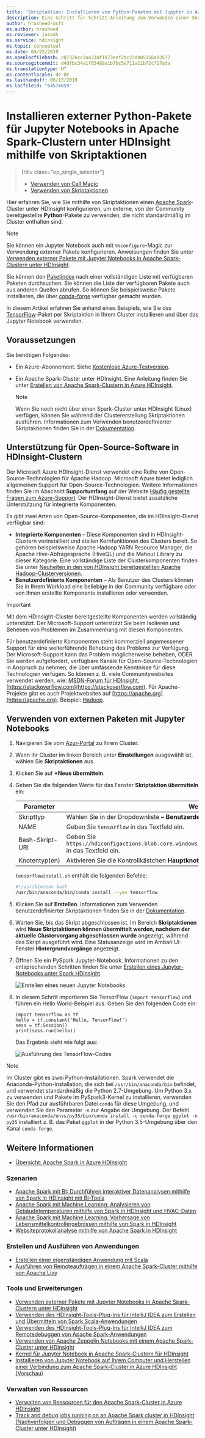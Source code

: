 ```yaml
---
title: 'Skriptaktion: Installieren von Python-Paketen mit Jupyter in Azure HDInsight'
description: Eine Schritt-für-Schritt-Anleitung zum Verwenden einer Skriptaktion für die Konfiguration von Jupyter Notebooks die mit Spark-Clustern in HDInsight verfügbar sind, sodass sie externe Python-Pakete verwenden.
author: hrasheed-msft
ms.author: hrasheed
ms.reviewer: jasonh
ms.service: hdinsight
ms.topic: conceptual
ms.date: 04/22/2019
ms.openlocfilehash: c07326cc3a4334f1873eef2dc23da05156a93577
ms.sourcegitcommit: d4dfbc34a1f03488e1b7bc5e711a11b72c717ada
ms.translationtype: HT
ms.contentlocale: de-DE
ms.lasthandoff: 06/13/2019
ms.locfileid: "64574659"
---
```

# <a name="use-script-action-to-install-external-python-packages-for-jupyter-notebooks-in-apache-spark-clusters-on-hdinsight"></a>Installieren externer Python-Pakete für Jupyter Notebooks in Apache Spark-Clustern unter HDInsight mithilfe von Skriptaktionen
> [!div class="op_single_selector"]
> * [Verwenden von Cell Magic](apache-spark-jupyter-notebook-use-external-packages.md)
> * [Verwenden von Skriptaktionen](apache-spark-python-package-installation.md)

Hier erfahren Sie, wie Sie mithilfe von Skriptaktionen einen [Apache Spark](https://spark.apache.org/)-Cluster unter HDInsight konfigurieren, um externe, von der Community bereitgestellte **Python**-Pakete zu verwenden, die nicht standardmäßig im Cluster enthalten sind.

> [!NOTE]  
> Sie können ein Jupyter Notebook auch mit `%%configure`-Magic zur Verwendung externer Pakete konfigurieren. Anweisungen finden Sie unter [Verwenden externer Pakete mit Jupyter Notebooks in Apache Spark-Clustern unter HDInsight](apache-spark-jupyter-notebook-use-external-packages.md).

Sie können den [Paketindex](https://pypi.python.org/pypi) nach einer vollständigen Liste mit verfügbaren Paketen durchsuchen. Sie können die Liste der verfügbaren Pakete auch aus anderen Quellen abrufen. So können Sie beispielsweise Pakete installieren, die über [conda-forge](https://conda-forge.org/feedstocks/) verfügbar gemacht wurden.

In diesem Artikel erfahren Sie anhand eines Beispiels, wie Sie das [TensorFlow](https://www.tensorflow.org/)-Paket per Skriptaktion in Ihrem Cluster installieren und über das Jupyter Notebook verwenden.

## <a name="prerequisites"></a>Voraussetzungen
Sie benötigen Folgendes:

* Ein Azure-Abonnement. Siehe [Kostenlose Azure-Testversion](https://azure.microsoft.com/documentation/videos/get-azure-free-trial-for-testing-hadoop-in-hdinsight/).
* Ein Apache Spark-Cluster unter HDInsight. Eine Anleitung finden Sie unter [Erstellen von Apache Spark-Clustern in Azure HDInsight](apache-spark-jupyter-spark-sql.md).

   > [!NOTE]  
   > Wenn Sie noch nicht über einen Spark-Cluster unter HDInsight (Linux) verfügen, können Sie während der Clustererstellung Skriptaktionen ausführen. Informationen zum Verwenden benutzerdefinierter Skriptaktionen finden Sie in der [Dokumentation](https://docs.microsoft.com/azure/hdinsight/hdinsight-hadoop-customize-cluster-linux).
   
## <a name="support-for-open-source-software-used-on-hdinsight-clusters"></a>Unterstützung für Open-Source-Software in HDInsight-Clustern

Der Microsoft Azure HDInsight-Dienst verwendet eine Reihe von Open-Source-Technologien für Apache Hadoop. Microsoft Azure bietet lediglich allgemeinen Support für Open-Source-Technologien. Weitere Informationen finden Sie im Abschnitt **Supportumfang** auf der Website [Häufig gestellte Fragen zum Azure-Support](https://azure.microsoft.com/support/faq/). Der HDInsight-Dienst bietet zusätzliche Unterstützung für integrierte Komponenten.

Es gibt zwei Arten von Open-Source-Komponenten, die im HDInsight-Dienst verfügbar sind:

* **Integrierte Komponenten** – Diese Komponenten sind in HDInsight-Clustern vorinstalliert und stellen Kernfunktionen des Clusters bereit. So gehören beispielsweise Apache Hadoop YARN Resource Manager, die Apache Hive-Abfragesprache (HiveQL) und die Mahout Library zu dieser Kategorie. Eine vollständige Liste der Clusterkomponenten finden Sie unter [Neuheiten in den von HDInsight bereitgestellten Apache Hadoop-Clusterversionen](https://docs.microsoft.com/azure/hdinsight/hdinsight-component-versioning).
* **Benutzerdefinierte Komponenten** – Als Benutzer des Clusters können Sie in Ihrem Workload eine beliebige in der Community verfügbare oder von Ihnen erstellte Komponente installieren oder verwenden.

> [!IMPORTANT]   
> Mit dem HDInsight-Cluster bereitgestellte Komponenten werden vollständig unterstützt. Der Microsoft-Support unterstützt Sie beim Isolieren und Beheben von Problemen im Zusammenhang mit diesen Komponenten.
>
> Für benutzerdefinierte Komponenten steht kommerziell angemessener Support für eine weiterführende Behebung des Problems zur Verfügung. Der Microsoft-Support kann das Problem möglicherweise beheben, ODER Sie werden aufgefordert, verfügbare Kanäle für Open-Source-Technologien in Anspruch zu nehmen, die über umfassende Kenntnisse für diese Technologien verfügen. So können z. B. viele Communitywebsites verwendet werden, wie: [MSDN-Forum für HDInsight](https://social.msdn.microsoft.com/Forums/azure/home?forum=hdinsight), [https://stackoverflow.com](https://stackoverflow.com). Für Apache-Projekte gibt es auch Projektwebsites auf [https://apache.org](https://apache.org). Beispiel: [Hadoop](https://hadoop.apache.org/).


## <a name="use-external-packages-with-jupyter-notebooks"></a>Verwenden von externen Paketen mit Jupyter Notebooks

1. Navigieren Sie vom [Azur-Portal](https://portal.azure.com/) zu Ihrem Cluster.  

2. Wenn Ihr Cluster im linken Bereich unter **Einstellungen** ausgewählt ist, wählen Sie **Skriptaktionen** aus.

3. Klicken Sie auf **+Neue übermitteln**.

4. Geben Sie die folgenden Werte für das Fenster **Skriptaktion übermitteln** ein:  


    |Parameter | Wert |
    |---|---|
    |Skripttyp | Wählen Sie in der Dropdownliste **– Benutzerdefiniert** aus.|
    |NAME |Geben Sie `tensorflow` in das Textfeld ein.|
    |Bash-Skript-URI |Geben Sie `https://hdiconfigactions.blob.core.windows.net/linuxtensorflow/tensorflowinstall.sh` in das Textfeld ein. |
    |Knotentyp(en) | Aktivieren Sie die Kontrollkästchen **Hauptknoten** und **Worker**. |

    `tensorflowinstall.sh` enthält die folgenden Befehle:

    ```bash
    #!/usr/bin/env bash
    /usr/bin/anaconda/bin/conda install --yes tensorflow
    ```

5. Klicken Sie auf **Erstellen**.  Informationen zum Verwenden benutzerdefinierter Skriptaktionen finden Sie in der [Dokumentation](../hdinsight-hadoop-customize-cluster-linux.md).

6. Warten Sie, bis das Skript abgeschlossen ist.  Im Bereich **Skriptaktionen** wird **Neue Skriptaktionen können übermittelt werden, nachdem der aktuelle Clustervorgang abgeschlossen wurde** angezeigt, während das Skript ausgeführt wird.  Eine Statusanzeige wird im Ambari UI-Fenster **Hintergrundvorgänge** angezeigt.

7. Öffnen Sie ein PySpark Jupyter-Notebook.  Informationen zu den entsprechenden Schritten finden Sie unter [Erstellen eines Jupyter-Notebooks unter Spark HDInsight](./apache-spark-jupyter-notebook-kernels.md#create-a-jupyter-notebook-on-spark-hdinsight).

    ![Erstellen eines neuen Jupyter Notebooks](./media/apache-spark-python-package-installation/hdinsight-spark-create-notebook.png "Erstellen eines neuen Jupyter Notebooks")

8. In diesem Schritt importieren Sie TensorFlow (`import tensorflow`) und führen ein Hello World-Beispiel aus. Geben Sie den folgenden Code ein:

    ```
    import tensorflow as tf
    hello = tf.constant('Hello, TensorFlow!')
    sess = tf.Session()
    print(sess.run(hello))
    ```

    Das Ergebnis sieht wie folgt aus:
    
    ![Ausführung des TensorFlow-Codes](./media/apache-spark-python-package-installation/execution.png "Ausführung des TensorFlow-Codes")

> [!NOTE]  
> Im Cluster gibt es zwei Python-Installationen. Spark verwendet die Anaconda-Python-Installation, die sich bei `/usr/bin/anaconda/bin` befindet, und verwendet standardmäßig die Python 2.7-Umgebung. Um Python 3.x zu verwenden und Pakete im PySpark3-Kernel zu installieren, verwenden Sie den Pfad zur ausführbaren Datei `conda` für diese Umgebung, und verwenden Sie den Parameter `-n` zur Angabe der Umgebung. Der Befehl `/usr/bin/anaconda/envs/py35/bin/conda install -c conda-forge ggplot -n py35` installiert z. B. das Paket `ggplot` in der Python 3.5-Umgebung über den Kanal `conda-forge`.

## <a name="seealso"></a>Weitere Informationen
* [Übersicht: Apache Spark in Azure HDInsight](apache-spark-overview.md)

### <a name="scenarios"></a>Szenarien
* [Apache Spark mit BI: Durchführen interaktiver Datenanalysen mithilfe von Spark in HDInsight mit BI-Tools](apache-spark-use-bi-tools.md)
* [Apache Spark mit Machine Learning: Analysieren von Gebäudetemperaturen mithilfe von Spark in HDInsight und HVAC-Daten](apache-spark-ipython-notebook-machine-learning.md)
* [Apache Spark mit Machine Learning: Vorhersage von Lebensmittelkontrollergebnissen mithilfe von Spark in HDInsight](apache-spark-machine-learning-mllib-ipython.md)
* [Websiteprotokollanalyse mithilfe von Apache Spark in HDInsight](apache-spark-custom-library-website-log-analysis.md)

### <a name="create-and-run-applications"></a>Erstellen und Ausführen von Anwendungen
* [Erstellen einer eigenständigen Anwendung mit Scala](apache-spark-create-standalone-application.md)
* [Ausführen von Remoteaufträgen in einem Apache Spark-Cluster mithilfe von Apache Livy](apache-spark-livy-rest-interface.md)

### <a name="tools-and-extensions"></a>Tools und Erweiterungen
* [Verwenden externer Pakete mit Jupyter Notebooks in Apache Spark-Clustern unter HDInsight](apache-spark-jupyter-notebook-use-external-packages.md)
* [Verwenden des HDInsight-Tools-Plug-Ins für IntelliJ IDEA zum Erstellen und Übermitteln von Spark Scala-Anwendungen](apache-spark-intellij-tool-plugin.md)
* [Verwenden des HDInsight-Tools-Plug-Ins für IntelliJ IDEA zum Remotedebuggen von Apache Spark-Anwendungen](apache-spark-intellij-tool-plugin-debug-jobs-remotely.md)
* [Verwenden von Apache Zeppelin Notebooks mit einem Apache Spark-Cluster unter HDInsight](apache-spark-zeppelin-notebook.md)
* [Kernel für Jupyter Notebook in Apache Spark-Clustern für HDInsight](apache-spark-jupyter-notebook-kernels.md)
* [Installieren von Jupyter Notebook auf Ihrem Computer und Herstellen einer Verbindung zum Apache Spark-Cluster in Azure HDInsight (Vorschau)](apache-spark-jupyter-notebook-install-locally.md)

### <a name="manage-resources"></a>Verwalten von Ressourcen
* [Verwalten von Ressourcen für den Apache Spark-Cluster in Azure HDInsight](apache-spark-resource-manager.md)
* [Track and debug jobs running on an Apache Spark cluster in HDInsight (Nachverfolgen und Debuggen von Aufträgen in einem Apache Spark-Cluster unter HDInsight)](apache-spark-job-debugging.md)
